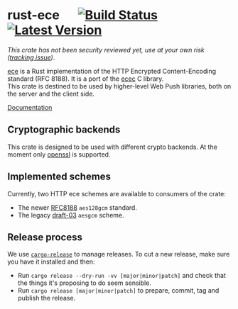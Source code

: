 # rust-ece &emsp; [![Build Status]][circleci] [![Latest Version]][crates.io]

[Build Status]: https://circleci.com/gh/mozilla/rust-ece.svg?style=svg
[circleci]: https://circleci.com/gh/mozilla/rust-ece
[Latest Version]: https://img.shields.io/crates/v/ece.svg
[crates.io]: https://crates.io/crates/ece

*This crate has not been security reviewed yet, use at your own risk ([tracking issue](https://github.com/mozilla/rust-ece/issues/18))*.

[ece](https://crates.io/crates/ece) is a Rust implementation of the HTTP Encrypted Content-Encoding standard (RFC 8188). It is a port of the [ecec](https://github.com/web-push-libs/ecec) C library.  
This crate is destined to be used by higher-level Web Push libraries, both on the server and the client side.  

[Documentation](https://docs.rs/ece/)

## Cryptographic backends

This crate is designed to be used with different crypto backends. At the moment only [openssl](https://github.com/sfackler/rust-openssl) is supported.

## Implemented schemes

Currently, two HTTP ece schemes are available to consumers of the crate:
- The newer [RFC8188](https://tools.ietf.org/html/rfc8188) `aes128gcm` standard.
- The legacy [draft-03](https://tools.ietf.org/html/draft-ietf-httpbis-encryption-encoding-03) `aesgcm` scheme.

## Release process

We use [`cargo-release`](https://crates.io/crates/cargo-release) to manage releases. To cut a new release,
make sure you have it installed and then:

* Run `cargo release --dry-run -vv [major|minor|patch]` and check that the things it's proposing to do
  seem sensible.
* Run `cargo release [major|minor|patch]` to prepare, commit, tag and publish the release.

